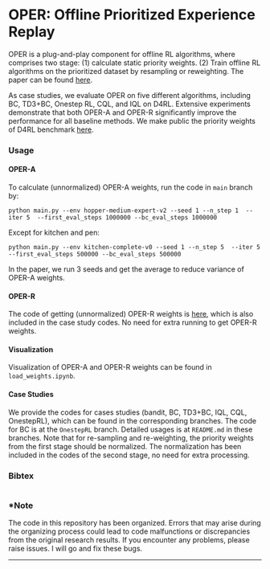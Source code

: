 # OPER: Offline Prioritized Experience Replay

OPER is a plug-and-play component for offline RL algorithms, where comprises two stage: (1) calculate static priority weights. (2) Train offline RL algorithms on the prioritized dataset by resampling or reweighting.
The paper can be found [here](). 

As case studies, we evaluate OPER on five different algorithms, including BC, TD3+BC, Onestep RL, CQL, and IQL on D4RL. Extensive experiments demonstrate that both OPER-A and OPER-R significantly improve the performance for all baseline methods.
We make public the priority weights of D4RL benchmark [here](). 

### Usage

#### OPER-A
To calculate (unnormalized) OPER-A weights, run the code in `main` branch by:
```
python main.py --env hopper-medium-expert-v2 --seed 1 --n_step 1  --iter 5  --first_eval_steps 1000000 --bc_eval_steps 1000000 
```
Except for kitchen and pen:
```
python main.py --env kitchen-complete-v0 --seed 1 --n_step 5  --iter 5  --first_eval_steps 500000 --bc_eval_steps 500000 
```
In the paper, we run 3 seeds and get the average to reduce variance of OPER-A weights. 

#### OPER-R
The code of getting (unnormalized) OPER-R weights is [here](https://github.com/yueyang130/TD3_BC/blob/9285f1c0ce95cc5e2b8c4eb52fccccb6c7b523bd/utils.py#L174), which is also included in the case study codes. No need for extra running to get OPER-R weights.

#### Visualization 
Visualization of OPER-A and OPER-R weights can be found in `load_weights.ipynb`. 

#### Case Studies
We provide the codes for cases studies (bandit, BC, TD3+BC, IQL, CQL, OnestepRL), which can be found in the corresponding branches. The code for BC is at the `OnestepRL` branch. Detailed usages is at `README.md` in these branches. 
Note that for re-sampling and re-weighting, the priority weights from the first stage should be normalized. The normalization has been included in the codes of the second stage, no need for extra processing.

### Bibtex
```

```

### *Note
The code in this repository has been organized. Errors that may arise during the organizing process could lead to code malfunctions or discrepancies from the original research results. If you encounter any problems, please raise issues. I will go and fix these bugs.


---

